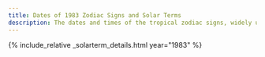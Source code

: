 ```yaml
---
title: Dates of 1983 Zodiac Signs and Solar Terms
description: The dates and times of the tropical zodiac signs, widely used in western astrology, and solar terms of year 1983
---
```

{% include_relative _solarterm_details.html year="1983" %}
